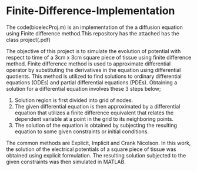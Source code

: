 # Finite-Difference-Implementation
The code(bioelecProj.m) is an implementation of the a diffusion equation
using Finite difference method.This repository has the attached has the class project(.pdf)

The objective of this project is to simulate the evolution of potential with respect to time of a 3cm x 3cm square piece of tissue using finite difference method. Finite difference method is used to approximate differential operator by substituting the derivatives in the equation using differential quotients. This method is utilized to find solutions to ordinary differential equations (ODEs) and partial differential equations (PDEs). Obtaining a solution for a differential equation involves these 3 steps below;

1.	Solution region is first divided into grid of nodes.
2.	The given differential equation is then approximated by a differential equation that utilizes a finite difference equivalent that relates the dependent variable at a point in the grid to its neighboring points.
3.	The solution of the equation is obtained by subjecting the resulting equation to some given constraints or initial conditions.

The common methods are Explicit, Implicit and Crank Nicolson.
In this work, the solution of the electrical potentials of a square piece of tissue was obtained using explicit formulation. The resulting solution subjected to the given constraints was then simulated in MATLAB.
